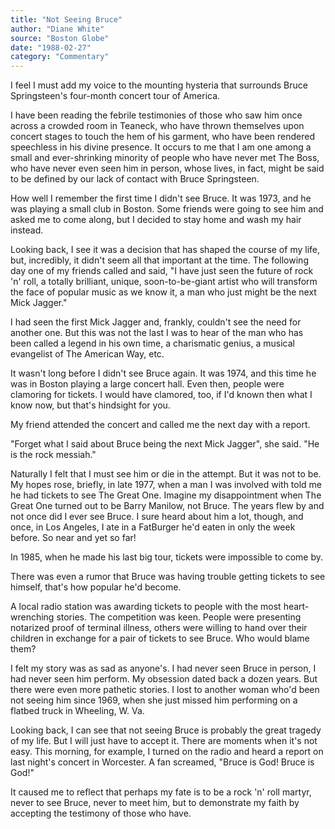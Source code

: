 ```yaml
---
title: "Not Seeing Bruce"
author: "Diane White"
source: "Boston Globe"
date: "1988-02-27"
category: "Commentary"
---
```


I feel I must add my voice to the mounting hysteria that surrounds Bruce Springsteen's four-month concert tour of America.

I have been reading the febrile testimonies of those who saw him once across a crowded room in Teaneck, who have thrown themselves upon concert stages to touch the hem of his garment, who have been rendered speechless in his divine presence. It occurs to me that I am one among a small and ever-shrinking minority of people who have never met The Boss, who have never even seen him in person, whose lives, in fact, might be said to be defined by our lack of contact with Bruce Springsteen.

How well I remember the first time I didn't see Bruce. It was 1973, and he was playing a small club in Boston. Some friends were going to see him and asked me to come along, but I decided to stay home and wash my hair instead.

Looking back, I see it was a decision that has shaped the course of my life, but, incredibly, it didn't seem all that important at the time. The following day one of my friends called and said, "I have just seen the future of rock 'n' roll, a totally brilliant, unique, soon-to-be-giant artist who will transform the face of popular music as we know it, a man who just might be the next Mick Jagger."

I had seen the first Mick Jagger and, frankly, couldn't see the need for another one. But this was not the last I was to hear of the man who has been called a legend in his own time, a charismatic genius, a musical evangelist of The American Way, etc.

It wasn't long before I didn't see Bruce again. It was 1974, and this time he was in Boston playing a large concert hall. Even then, people were clamoring for tickets. I would have clamored, too, if I'd known then what I know now, but that's hindsight for you.

My friend attended the concert and called me the next day with a report.

"Forget what I said about Bruce being the next Mick Jagger", she said. "He is the rock messiah."

Naturally I felt that I must see him or die in the attempt. But it was not to be. My hopes rose, briefly, in late 1977, when a man I was involved with told me he had tickets to see The Great One. Imagine my disappointment when The Great One turned out to be Barry Manilow, not Bruce. The years flew by and not once did I ever see Bruce. I sure heard about him a lot, though, and once, in Los Angeles, I ate in a FatBurger he'd eaten in only the week before. So near and yet so far!

In 1985, when he made his last big tour, tickets were impossible to come by.

There was even a rumor that Bruce was having trouble getting tickets to see himself, that's how popular he'd become.

A local radio station was awarding tickets to people with the most heart- wrenching stories. The competition was keen. People were presenting notarized proof of terminal illness, others were willing to hand over their children in exchange for a pair of tickets to see Bruce. Who would blame them?

I felt my story was as sad as anyone's. I had never seen Bruce in person, I had never seen him perform. My obsession dated back a dozen years. But there were even more pathetic stories. I lost to another woman who'd been not seeing him since 1969, when she just missed him performing on a flatbed truck in Wheeling, W. Va.

Looking back, I can see that not seeing Bruce is probably the great tragedy of my life. But I will just have to accept it. There are moments when it's not easy. This morning, for example, I turned on the radio and heard a report on last night's concert in Worcester. A fan screamed, "Bruce is God! Bruce is God!"

It caused me to reflect that perhaps my fate is to be a rock 'n' roll martyr, never to see Bruce, never to meet him, but to demonstrate my faith by accepting the testimony of those who have.